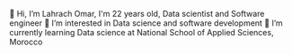 👋 Hi, I’m Lahrach Omar, I'm 22 years old, Data scientist and Software engineer
👀 I’m interested in Data science and software development
🌱 I’m currently learning Data science at National School of Applied Sciences, Morocco
